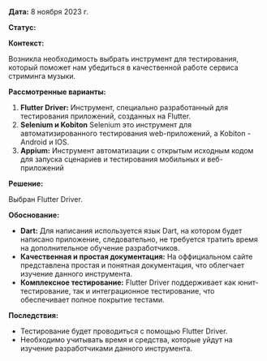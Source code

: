 **Дата:** 8 ноября 2023 г.

**Статус:** 

**Контекст:**

Возникла необходимость выбрать инструмент для тестирования, который поможет нам убедиться в качественной работе сервиса стриминга музыки.

**Рассмотренные варианты:**

1. **Flutter Driver:** Инструмент, специально разработанный для тестирования приложений, созданных на Flutter.
2. **Selenium и Kobiton** Selenium это инструмент для автоматизированного тестирования web-приложений, а Kobiton - Android и IOS.
3. **Appium:** Инструмент автоматизации с открытым исходным кодом для запуска сценариев и тестирования мобильных и веб-приложений

**Решение:** 

Выбран Flutter Driver.

**Обоснование:**

- **Dart:** Для написания используется язык Dart, на котором будет написано приложение, следовательно, не требуется тратить время на дополнительное обучение разработчиков.
- **Качественная и простая документация:** На оффициальном сайте представлена простая и понятная документация, что облегчает изучение данного инструмента.
- **Комплексное тестирование:** Flutter Driver поддерживает как юнит-тестирование, так и интеграционное тестирование, что обеспечивает полное покрытие тестами.

**Последствия:**

- Тестирование будет проводиться с помощью Flutter Driver.
- Необходимо учитывать время и средства, которые уйдут на изучение разработчиками данного инструмента.